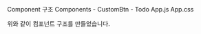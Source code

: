Component 구조
  Components
    - CustomBtn
    - Todo
  App.js
  App.css

  위와 같이 컴포넌트 구조를 만들었습니다.
  
